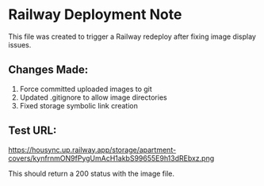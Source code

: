 # Railway Deployment Note

This file was created to trigger a Railway redeploy after fixing image display issues.

## Changes Made:
1. Force committed uploaded images to git
2. Updated .gitignore to allow image directories
3. Fixed storage symbolic link creation

## Test URL:
https://housync.up.railway.app/storage/apartment-covers/kynfrnmON9fPygUmAcH1akbS99655E9h13dREbxz.png

This should return a 200 status with the image file.
